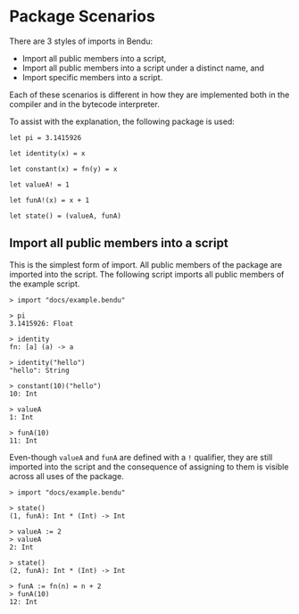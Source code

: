 # Package Scenarios

There are 3 styles of imports in Bendu:

- Import all public members into a script,
- Import all public members into a script under a distinct name, and
- Import specific members into a script.

Each of these scenarios is different in how they are implemented both in the compiler and in the bytecode interpreter.

To assist with the explanation, the following package is used:

```bendu
let pi = 3.1415926

let identity(x) = x

let constant(x) = fn(y) = x

let valueA! = 1

let funA!(x) = x + 1

let state() = (valueA, funA)
```

## Import all public members into a script

This is the simplest form of import.  All public members of the package are imported into the script.  The following script imports all public members of the example script.

```bendu-repl
> import "docs/example.bendu"

> pi
3.1415926: Float

> identity
fn: [a] (a) -> a

> identity("hello")
"hello": String

> constant(10)("hello")
10: Int

> valueA
1: Int

> funA(10)
11: Int
```

Even-though `valueA` and `funA` are defined with a `!` qualifier, they are still imported into the script and the consequence of assigning to them is visible across all uses of the package.

```bendu-repl
> import "docs/example.bendu"

> state()
(1, funA): Int * (Int) -> Int

> valueA := 2
> valueA
2: Int

> state()
(2, funA): Int * (Int) -> Int

> funA := fn(n) = n + 2
> funA(10)
12: Int
```
